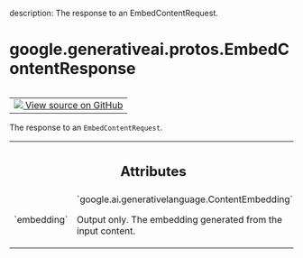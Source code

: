 description: The response to an EmbedContentRequest.

<div itemscope itemtype="http://developers.google.com/ReferenceObject">
<meta itemprop="name" content="google.generativeai.protos.EmbedContentResponse" />
<meta itemprop="path" content="Stable" />
</div>

# google.generativeai.protos.EmbedContentResponse

<!-- Insert buttons and diff -->

<table class="tfo-notebook-buttons tfo-api nocontent" align="left">
<td>
  <a target="_blank" href="https://github.com/googleapis/google-cloud-python/tree/main/packages/google-ai-generativelanguage/google/ai/generativelanguage_v1beta/types/generative_service.py#L1040-L1053">
    <img src="https://www.tensorflow.org/images/GitHub-Mark-32px.png" />
    View source on GitHub
  </a>
</td>
</table>



The response to an ``EmbedContentRequest``.

<!-- Placeholder for "Used in" -->




<!-- Tabular view -->
 <table class="responsive fixed orange">
<colgroup><col width="214px"><col></colgroup>
<tr><th colspan="2"><h2 class="add-link">Attributes</h2></th></tr>

<tr>
<td>
`embedding`<a id="embedding"></a>
</td>
<td>
`google.ai.generativelanguage.ContentEmbedding`

Output only. The embedding generated from the
input content.
</td>
</tr>
</table>




